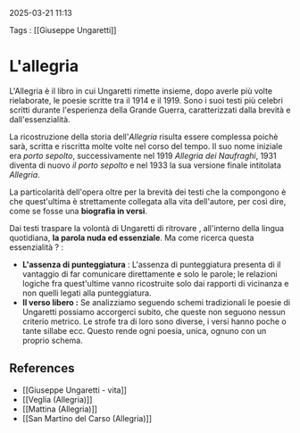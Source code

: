 2025-03-21 11:13

Tags : [[Giuseppe Ungaretti]]

# L'allegria

L'Allegria è il libro in cui Ungaretti rimette insieme, dopo averle più volte rielaborate, le poesie scritte tra il 1914 e il 1919. Sono i suoi testi più celebri scritti durante l'esperienza della Grande Guerra, caratterizzati dalla brevità e dall'essenzialità.

La ricostruzione della storia dell'*Allegria* risulta essere complessa poichè sarà, scritta e riscritta molte volte nel corso del tempo. Il suo nome iniziale era *porto sepolto*, successivamente nel 1919 *Allegria dei Naufraghi*, 1931 diventa di nuovo *il porto sepolto*  e nel 1933 la sua versione finale intitolata *Allegria*. 

La particolarità dell'opera oltre per la brevità dei testi che la compongono è che quest'ultima è strettamente collegata alla vita dell'autore, per così dire, come se fosse una **biografia in versi**.

Dai testi traspare la volontà di Ungaretti di ritrovare , all'interno della lingua quotidiana, **la parola nuda ed essenziale**. 
Ma come ricerca questa essenzialità ? : 
- **L'assenza di punteggiatura** : L'assenza di punteggiatura presenta di il vantaggio di far comunicare direttamente e solo le parole; le relazioni logiche fra quest'ultime vanno ricostruite solo dai rapporti di vicinanza e non quelli legati alla punteggiatura.
- **Il verso libero :** Se analizziamo seguendo schemi tradizionali le poesie di Ungaretti possiamo accorgerci subito, che queste non seguono nessun criterio metrico. Le strofe tra di loro sono diverse, i versi hanno poche o tante sillabe ecc. Questo rende ogni poesia, unica, ognuno con un proprio schema.
## References

- [[Giuseppe Ungaretti - vita]]
- [[Veglia (Allegria)]]
- [[Mattina (Allegria)]]
- [[San Martino del Carso (Allegria)]]